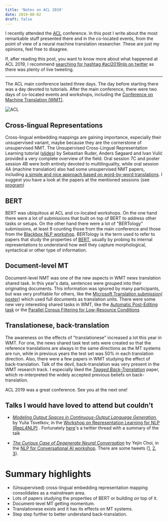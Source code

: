 ```yaml
---
title: 'Notes on ACL 2019'
date: 2019-08-02
draft: false 
---
```


I recently attended the
[ACL](http://acl2019.org) conference.
In this post I write about the most remarkable stuff presented there and in the co-located
events, from the point of view of a neural machine translation researcher. These are just
my opinions, feel free to disagree.

If, after reading this post, you want to know more about what happened at ACL 2019, I recommend
[searching for hashtag #acl2019nlp on twitter](https://twitter.com/search?q=%23acl2019nlp&src=typd)
as there was plenty of live tweeting.

---

The ACL main conference lasted three days. The day before starting there was a day devoted to
tutorials. After the main conference, there were two days of co-located events and workshops,
including the [Conference on Machine Translation (WMT)](http://www.statmt.org/wmt19/).

![ACL](/img/acl2019/acl2019_entrance.jpg)

## Cross-lingual Representations

Cross-lingual embedding mappings are gaining importance, especially their unsupervised variant,
maybe because they are the cornerstone of unsupervised NMT. The
Unsupervised Cross-Lingual Representation Learning tutorial 
([slides](https://docs.google.com/presentation/d/1miPu0hkBFSRTAxP-Psg0xXOvAbVSJPhQXehMQdUI88I/edit))
by Sebastian Ruder, Anders Søgaard and Ivan Vulić provided a very complete
overview of the field. Oral session 7C and poster session 4B were both entirely
devoted to multilinguality, while oral session 4A (machine translation)
also had some unsupervised NMT papers, including
[a simple and nice approach based on word-by-word translations](https://www.aclweb.org/anthology/P19-1293).
I suggest you have a look at the papers at the mentioned
sessions (see [program](http://www.acl2019.org/EN/program.xhtml))

## BERT

BERT was ubiquitous at ACL and co-located workshops. On the one hand there were a lot of
submissions that built on top of BERT to address other tasks or setups. On the other
hand there were a lot of "BERTology" submissions, at least 9 counting those
from the main conference and those from the [Blackbox NLP workshop](https://blackboxnlp.github.io/).
BERTology is the term used
to refer to papers that study the properties of [BERT](https://arxiv.org/abs/1810.04805),
usually by probing its internal representations to understand how well they capture
morphological, syntactical or other type of information.

## Document-level MT

Document-level NMT was one of the new aspects in WMT news translation shared task. In this year's
data, sentences were grouped into their originating documents. This information was ignored
by many participants, but was very profitable for others, like the
[Microsoft Translation submission](http://www.statmt.org/wmt19/pdf/WMT0021.pdf)(
[poster](http://www.statmt.org/wmt19/pdf/WMT0021.pdf)) which used full
documents as translation units. There were some new very interesting shared tasks in WMT,
like the [Automatic Post-Editing task](http://www.statmt.org/wmt19/ape-task.html) or the
[Parallel Corpus Filtering for Low-Resource Conditions](http://www.statmt.org/wmt19/parallel-corpus-filtering.html)

## Translationese, back-translation

The awareness on the effects of "translationese" increased a lot this year in WMT.
For one, the news shared task test sets were created so that
the reference translations are always in the same directions as the MT
systems are run, while in previous years the test set was 50% in each
translation direction. Also, there were a few papers in WMT studying the effect
of back-translation. Talk of the devil, back-translation was very present in
the WMT research track. I especially liked the
[_Tagged Back-Translation_](http://www.statmt.org/wmt19/pdf/WMT0074.pdf)
paper, which re-interpreted the widely accepted previous beliefs on back-translation.

ACL 2019 was a great conference. See you at the next one!

## Talks I would have loved to attend but couldn't

- [_Modeling Output Spaces in Continuous-Output Language Generation_](https://sites.google.com/view/repl4nlp2019/schedule?authuser=0#h.p_s8QEaqlo0grw),
by Yulia Tsvetkov, in the [Workshop on Representation Learning for NLP (RepL4NLP)](https://sites.google.com/view/repl4nlp2019)
. Fortunately [here](https://twitter.com/hadyelsahar/status/1157263947491356677)'s a
twitter thread with a summary of the talk

- [_The Curious Case of Degenerate Neural Conversation_](https://sites.google.com/view/nlp4convai/program?authuser=0#h.p_yXEftNMfqGUR)
by Yejin Choi, in the [NLP for Conversational AI workshop](https://sites.google.com/view/nlp4convai/).
There are some tweets ([1](https://twitter.com/peihaosu/status/1156900308930502656),
[2](https://twitter.com/mihail_eric/status/1156899683282968576), [3](https://twitter.com/irodov_rg/status/1156902499493785601)).


# Summary highlights

- (Unsupervised) cross-lingual embedding representation mapping consolidates as a mainstream area.
- Lots of papers studying the properties of BERT or building on top of it.
- Document-level MT getting momentum.
- Translationese exists and it has its effects on MT systems.
- Step step further to better understand back-translation.


